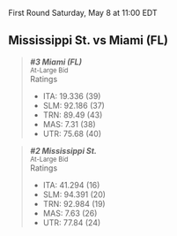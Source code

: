 First Round
Saturday, May 8 at 11:00 EDT
## Mississippi St. vs Miami (FL)

> ***#3 Miami (FL)***  
> <sub>At-Large Bid</sub>  
> Ratings  
> - ITA: 19.336 (39)  
> - SLM: 92.186 (37)  
> - TRN: 89.49 (43)  
> - MAS: 7.31 (38)  
> - UTR: 75.68 (40)  

> ***#2 Mississippi St.***  
> <sub>At-Large Bid</sub>  
> Ratings  
> - ITA: 41.294 (16)  
> - SLM: 94.391 (20)  
> - TRN: 92.984 (19)  
> - MAS: 7.63 (26)  
> - UTR: 77.84 (24)  